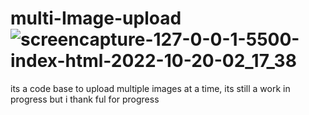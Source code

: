 # multi-Image-upload![screencapture-127-0-0-1-5500-index-html-2022-10-20-02_17_38](https://user-images.githubusercontent.com/81533820/196833825-078d8a9a-23e1-4be3-9b3a-2b1782b2bacf.png)
<p>its a code base to upload multiple images at a time, its still a work in progress but i thank ful for progress</p>
